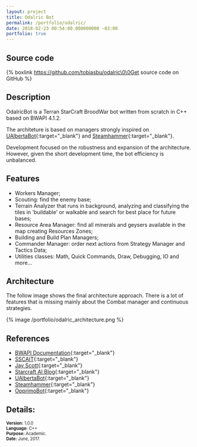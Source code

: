 ```yaml
---
layout: project
title: Odalric Bot
permalink: /portfolio/odalric/
date: 2018-02-23 00:54:00.000000000 -03:00
portfolio: true
---
```


## Source code

{% boxlink https://github.com/tobiasbu/odalric\0\0Get source code on GitHub %}

## Description

OdalricBot is a Terran StarCraft BroodWar bot written from scratch in C++ based on BWAPI 4.1.2.

The architeture is based on managers strongly inspired on [UAlbertaBot](https://github.com/davechurchill/ualbertabot){:target="_blank"} and [Steamhammer](http://satirist.org/ai/starcraft/steamhammer/){:target="_blank"}.

Development focused on the robustness and expansion of the architecture. However, given the short development time, the bot efficiency is unbalanced.

## Features

- Workers Manager;
- Scouting: find the enemy base;
- Terrain Analyzer that runs in background, analyzing and classifying the tiles in 'buildable' or walkable and search for best place for future bases; 
- Resource Area Manager: find all minerals and geysers available in the map creating Resources Zones; 
- Building and Build Plan Managers;
- Commander Manager: order next actions from Strategy Manager and Tactics Data; 
- Utilities classes: Math, Quick Commands, Draw, Debugging, IO and more... 

## Architecture

The follow image shows the final architecture approach. There is a lot of features that is missing mainly about the Combat manager and continuous strategies.

{% image /portfolio/odalric_architecture.png %}

## References

- [BWAPI Documentation](https://bwapi.github.io/){:target="_blank"}
- [SSCAIT](https://sscaitournament.com/){:target="_blank"}
- [Jay Scott](http://satirist.org/){:target="_blank"}
- [Starcraft AI Blog](http://satirist.org/ai/starcraft/blog/){:target="_blank"}
- [UAlbertaBot](https://github.com/davechurchill/ualbertabot){:target="_blank"}
- [Steamhammer](http://satirist.org/ai/starcraft/steamhammer/){:target="_blank"}
- [OpprimoBot](https://github.com/jhagelback/OpprimoBot){:target="_blank"}

## Details:

<p style="font-size:0.8em">
<strong>Version:</strong> 1.0.0<br>
<strong>Language:</strong> C++<br>
<strong>Purpose:</strong> Academic.<br>
<strong>Date:</strong> June, 2017.<br>
</p>
